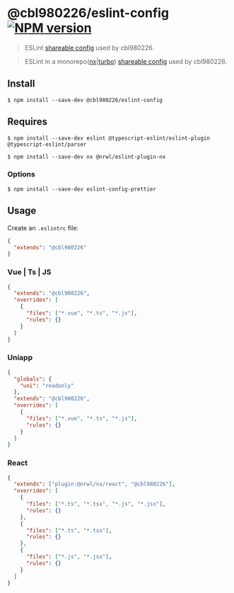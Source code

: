 # @cbl980226/eslint-config [![NPM version](https://img.shields.io/npm/v/@cbl980226/eslint-config.svg)](https://www.npmjs.com/package/@cbl980226/eslint-config)

> ESLint [shareable config](http://eslint.org/docs/developer-guide/shareable-configs.html) used by cbl980226.

> ESLint in a monorepo([nx](https://nx.dev/)|[turbo](https://turbo.build/repo)) [shareable config](https://turbo.build/repo/docs/handbook/linting/eslint) used by cbl980226.

## Install

```shell
$ npm install --save-dev @cbl980226/eslint-config
```

## Requires

```shell
$ npm install --save-dev eslint @typescript-eslint/eslint-plugin @typescript-eslint/parser
```

```shell
$ npm install --save-dev nx @nrwl/eslint-plugin-nx
```

### Options

```shell
$ npm install --save-dev eslint-config-prettier
```

## Usage

Create an `.eslintrc` file:

```json
{
  "extends": "@cbl980226"
}
```

### Vue | Ts | JS

```json
{
  "extends": "@cbl980226",
  "overrides": [
    {
      "files": ["*.vue", "*.ts", "*.js"],
      "rules": {}
    }
  ]
}
```

### Uniapp

```json
{
  "globals": {
    "uni": "readonly"
  },
  "extends": "@cbl980226",
  "overrides": [
    {
      "files": ["*.vue", "*.ts", "*.js"],
      "rules": {}
    }
  ]
}
```

### React

```json
{
  "extends": ["plugin:@nrwl/nx/react", "@cbl980226"],
  "overrides": [
    {
      "files": ["*.ts", "*.tsx", "*.js", "*.jsx"],
      "rules": {}
    },
    {
      "files": ["*.ts", "*.tsx"],
      "rules": {}
    },
    {
      "files": ["*.js", "*.jsx"],
      "rules": {}
    }
  ]
}
```
